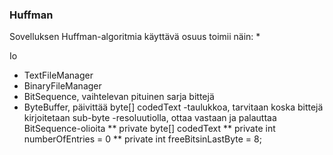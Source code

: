 ### Huffman

Sovelluksen Huffman-algoritmia käyttävä osuus toimii näin:
* 

Io
* TextFileManager
* BinaryFileManager
* BitSequence, vaihtelevan pituinen sarja bittejä
* ByteBuffer, päivittää byte[] codedText -taulukkoa, tarvitaan koska bittejä kirjoitetaan sub-byte -resoluutiolla, ottaa vastaan ja palauttaa BitSequence-olioita
** private byte[] codedText
** private int numberOfEntries = 0
** private int freeBitsinLastByte = 8;
